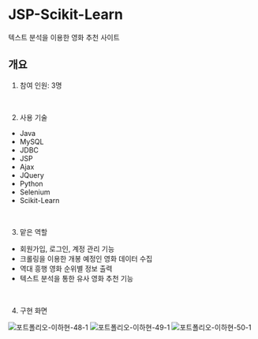 # JSP-Scikit-Learn
텍스트 분석을 이용한 영화 추천 사이트

## 개요
1. 참여 인원: 3명
<br>

2. 사용 기술
+ Java
+ MySQL
+ JDBC
+ JSP
+ Ajax
+ JQuery
+ Python
+ Selenium
+ Scikit-Learn
<br>

3. 맡은 역할
+ 회원가입, 로그인, 계정 관리 기능
+ 크롤링을 이용한 개봉 예정인 영화 데이터 수집
+ 역대 흥행 영화 순위별 정보 출력
+ 텍스트 분석을 통한 유사 영화 추천 기능
<br>

4. 구현 화면

![포트폴리오-이하현-48-1](https://user-images.githubusercontent.com/60869749/132088643-66ce8f03-9156-4c61-ab17-32cfec9ba652.jpg)
![포트폴리오-이하현-49-1](https://user-images.githubusercontent.com/60869749/132088645-3173d40a-1d83-4bd4-98fd-a8bbd62539c4.jpg)
![포트폴리오-이하현-50-1](https://user-images.githubusercontent.com/60869749/132088646-eb907d59-854f-4b92-b57f-0d8d62f87040.jpg)
